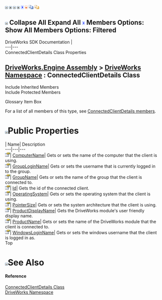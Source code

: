 ![](dotnetimages/collapse.gif) ![](dotnetimages/expand.gif) ![](dotnetimages/collapse.gif) ![](dotnetimages/expand.gif) ![](dotnetimages/drpdown.gif) ![](dotnetimages/drpdown_orange.gif) ![](dotnetimages/copycode.gif) ![](dotnetimages/copycodeHighlight.gif)

![](dotnetimages/collapse.gif) Collapse All Expand All ![](dotnetimages/drpdown.gif) Members Options: Show All  Members Options: Filtered   
---  
DriveWorks SDK Documentation  |   
---|---  
ConnectedClientDetails Class Properties   
  
[DriveWorks.Engine Assembly](topic2156.md) > [DriveWorks Namespace](topic2159.md) : ConnectedClientDetails Class  
---  
  
Include Inherited Members    
Include Protected Members    


Glossary Item Box

For a list of all members of this type, see [ConnectedClientDetails members](topic2538.md).

# ![](dotnetimages/collapse.gif)Public Properties

| Name| Description  
---|---|---  
![Public Property](dotnetimages/publicProperty.gif)| [ComputerName](topic2545.md)| Gets or sets the name of the computer that the client is using.   
![Public Property](dotnetimages/publicProperty.gif)| [GroupLoginName](topic2546.md)| Gets or sets the username that is currently logged in to the group.   
![Public Property](dotnetimages/publicProperty.gif)| [GroupName](topic2547.md)| Gets or sets the name of the group that the client is connected to.   
![Public Property](dotnetimages/publicProperty.gif)| [Id](topic2548.md)| Gets the id of the connected client.   
![Public Property](dotnetimages/publicProperty.gif)| [OperatingSystem](topic2549.md)| Gets or sets the operating system that the client is using.   
![Public Property](dotnetimages/publicProperty.gif)| [PointerSize](topic2550.md)| Gets or sets the system architecture that the client is using.   
![Public Property](dotnetimages/publicProperty.gif)| [ProductDisplayName](topic2551.md)| Gets the DriveWorks module's user friendly display name.   
![Public Property](dotnetimages/publicProperty.gif)| [ProductName](topic2552.md)| Gets or sets the name of the DriveWorks module that the client is connected to.   
![Public Property](dotnetimages/publicProperty.gif)| [WindowsLoginName](topic2553.md)| Gets or sets the windows username that the client is logged in as.   
Top

# ![](dotnetimages/collapse.gif)See Also

#### Reference

[ConnectedClientDetails Class](topic2537.md)   
[DriveWorks Namespace](topic2159.md)


